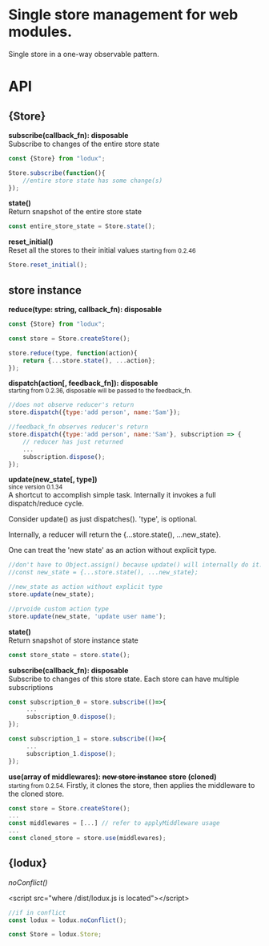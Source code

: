 # Single store management for web modules.
Single store in a one-way observable pattern.

# API

## {Store}
__subscribe(callback_fn): disposable__  
Subscribe to changes of the entire store state
```javascript
const {Store} from "lodux";

Store.subscribe(function(){ 
    //entire store state has some change(s)
});
```
__state()__  
Return snapshot of the entire store state
```javascript
const entire_store_state = Store.state();
```
__reset_initial()__  
Reset all the stores to their initial values
<small>starting from 0.2.46</small>
```javascript
Store.reset_initial();
```


## store instance
__reduce(type: string, callback_fn):  disposable__  
```javascript
const {Store} from "lodux";

const store = Store.createStore();

store.reduce(type, function(action){ 
    return {...store.state(), ...action};
});
```
__dispatch(action[, feedback_fn]):  disposable__  
<small>starting from 0.2.36, disposable will be passed to the feedback_fn.</small>
```javascript
//does not observe reducer's return
store.dispatch({type:'add person', name:'Sam'});

//feedback_fn observes reducer's return
store.dispatch({type:'add person', name:'Sam'}, subscription => {
    // reducer has just returned
    ...    
    subscription.dispose();
});
```
__update(new_state[, type])__  
<small>since version 0.1.34</small>  
A shortcut to accomplish simple task. Internally it invokes a full dispatch/reduce cycle.  

Consider update() as just dispatches(). 'type', is optional.  

Internally, a reducer will return the {...store.state(), ...new_state}.    

One can treat the 'new state' as an action without explicit type.    

```javascript
//don't have to Object.assign() because update() will internally do it. Though no harm.
//const new_state = {...store.state(), ...new_state};

//new_state as action without explicit type
store.update(new_state);

//prvoide custom action type
store.update(new_state, 'update user name');
```

__state()__  
Return snapshot of store instance state
```javascript
const store_state = store.state();
```

__subscribe(callback_fn): disposable__  
Subscribe to changes of this store state. Each store can have multiple subscriptions
```javascript
const subscription_0 = store.subscribe(()=>{
     ...
     subscription_0.dispose();
});

const subscription_1 = store.subscribe(()=>{
     ...
     subscription_1.dispose();
});
```

__use(array of middlewares): <s>new store instance</s> store (cloned)__  
<small>starting from 0.2.54.</small>
Firstly, it clones the store, then applies the middleware to the cloned store.
```javascript
const store = Store.createStore();
...
const middlewares = [...] // refer to applyMiddleware usage
...
const cloned_store = store.use(middlewares);
```


## {lodux}
_noConflict()_

&lt;script src="where /dist/lodux.js is located">&lt;/script>
```javascript
//if in conflict
const lodux = lodux.noConflict();

const Store = lodux.Store;
```
